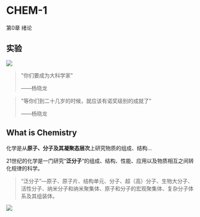 # CHEM-1

第0章 绪论

## 实验

![](./1.png)

> "你们要成为大科学家"
> 
> ——杨晓龙

> "等你们到二十几岁的时候，就应该有诺奖级别的成就了"
> 
> ——杨晓龙

## What is Chemistry

化学是从**原子、分子及其凝聚态层次**上研究物质的组成、结构...

21世纪的化学是一门研究“**泛分子**“的组成、结构、性能、应用以及物质相互之间转化规律的科学。

> “泛分子”—原子、原子片、结构单元、分子、超（高）分子、生物大分子、活性分子、纳米分子和纳米聚集体、原子和分子的宏观聚集体、复杂分子体系及其组装体。

![](./2.png)
